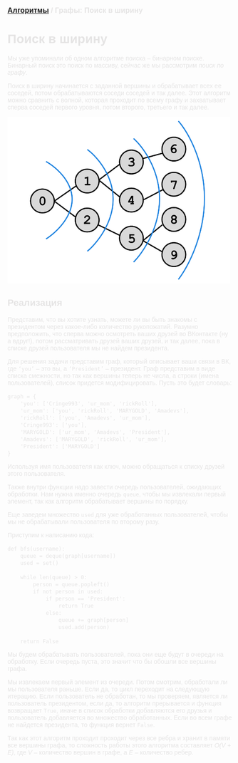 <span style="color: #E5E4E4; font-family: Helvetica;">

### [Алгоритмы](algos.md) / Графы: Поиск в ширину

# **Поиск в ширину**

Мы уже упоминали об одном алгоритме поиска – бинарном поиске. Бинарный поиск это поиск по массиву, сейчас же мы рассмотрим *поиск по графу*.

Поиск в ширину начинается с заданной вершины и обрабатывает всех ее соседей, потом обрабатываются соседи соседей и так далее. Этот алгоритм можно сравнить с волной, которая проходит по всему графу и захватывает сперва соседей первого уровня, потом второго, третьего и так далее.

<img src="bfs.png" alt="BFS" width="500"/>

## **Реализация**

Представим, что вы хотите узнать, можете ли вы быть знакомы с президентом через какое-либо количество рукопожатий. Разумно предположить, что сперва можно осмотреть ваших друзей во ВКонтакте (ну а вдруг!), потом рассматривать друзей ваших друзей, и так далее, пока в списке друзей пользователя мы не найдем президента.

Для решения задачи представим граф, который описывает ваши связи в ВК, где `‘you’` – это вы, а `‘President’` – президент. Граф представим в виде списка смежности, но так как вершины теперь не числа, а строки (имена пользователей), список придется модифицировать. Пусть это будет словарь:

    graph = {
        'you': ['Cringe993', 'ur_mom', 'rickRoll'],
        'ur_mom': ['you', 'rickRoll', 'MARYGOLD', 'Amadevs'],
        'rickRoll': ['you', 'Amadevs', 'ur_mom'],
        'Cringe993': ['you'],
        'MARYGOLD': ['ur_mom', 'Amadevs', 'President'],
        'Amadevs': ['MARYGOLD', 'rickRoll', 'ur_mom'],
        'President': ['MARYGOLD']
    }

Используя имя пользователя как ключ, можно обращаться к списку друзей этого пользователя.

Также внутри функции надо завести очередь пользователей, ожидающих обработки. Нам нужна именно очередь `queue`, чтобы мы извлекали первый элемент, так как алгоритм обрабатывает вершины по порядку.

Еще заведем множество `used` для уже обработанных пользователей, чтобы мы не обрабатывали пользователя по второму разу.

Приступим к написанию кода:

    def bfs(username):
        queue = deque(graph[username])
        used = set()
        
        while len(queue) > 0:
            person = queue.popleft()
            if not person in used:
                if person == 'President':
                    return True
                else:
                    queue += graph[person]
                    used.add(person)
        
        return False

Мы будем обрабатывать пользователей, пока они еще будут в очереди на обработку. Если очередь пуста, это значит что бы обошли все вершины графа.

Мы извлекаем первый элемент из очереди. Потом смотрим, обработали ли мы пользователя раньше. Если да, то цикл переходит на следующую итерацию. Если пользователь не обработан, то мы проверяем, является ли пользователь президентом, если да, то алгоритм прерывается и функция возвращает `True`, иначе в список обработки добавляются его друзья и пользователь добавляется во множество обработанных. Если во всем графе не найдется президента, то функция вернет `False`.

Так как этот алгоритм проходит проходит через все ребра и хранит в памяти все вершины графа, то сложность работы этого алгоритма составляет *O(V + E)*, где *V* – количество вершин в графе, а *E* – количество ребер.

</span>